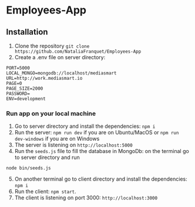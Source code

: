 # Employees-App

## Installation
1. Clone the repository `git clone https://github.com/NataliaFranquet/Employees-App`
2. Create a .env file on server directory: 
```
PORT=5000
LOCAL_MONGO=mongodb://localhost/mediasmart
URL=http://work.mediasmart.io
PAGE=0
PAGE_SIZE=2000
PASSWORD=
ENV=development
```
### Run app on your local machine
1. Go to server directory and install the dependencies: `npm i`
2. Run the server: `npm run dev` if you are on Ubuntu/MacOS or `npm run dev-windows` if you are on Windows
3. The server is listening on `http://localhost:5000`
4. Run the `seeds.js` file to fill the database in MongoDb: on the terminal go to server directory and run 
```
node bin/seeds.js
```
5. On another terminal go to client directory and install the dependencies: `npm i`
6. Run the client: `npm start`.
7. The client is listening on port 3000: `http://localhost:3000`
